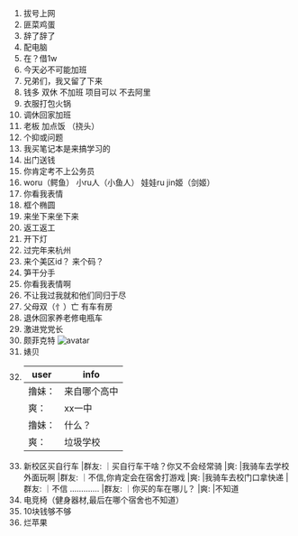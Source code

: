 1. 拔号上网
2. 匪菜鸡蛋
3. 辞了辞了
4. 配电脑
5. 在？借1w
6. 今天必不可能加班
7. 兄弟们，我又留了下来
8. 钱多  双休  不加班  项目可以  不去阿里
9. 衣服打包火锅
10. 调休回家加班
11. 老板 加点饭 （挠头）
12. 个抑或问题
13. 我买笔记本是来搞学习的
14. 出门送钱
15. 你肯定考不上公务员
16. woru（鳄鱼）  小ru人（小鱼人） 娃娃ru  jin姬（剑姬）
17. 你看我表情
18. 框个椭圆
19. 来坐下来坐下来
20. 返工返工
21. 开下灯
22. 过完年来杭州
23. 来个美区id？ 来个码？
24. 笋干分手
25. 你看我表情啊
26. 不让我过我就和他们同归于尽
27. 父母双（忄）亡 有车有房
28. 退休回家养老修电瓶车
29. 激进党党长
30. 颇菲克特
![avatar](https://user-images.githubusercontent.com/38839213/156115683-dcd747b5-6865-48bb-ab7c-451ebb6ef507.gif)
31. 婊贝 
32. | user   | info   |
    |--------| ----  |
    | 撸妹： | 来自哪个高中 |
    | 爽：  | xx一中   | 
    | 撸妹： | 什么？    |
    | 爽：  | 垃圾学校   |
33. 新校区买自行车
    |群友:  ｜买自行车干啥？你又不会经常骑
    |爽:    |我骑车去学校外面玩啊
    |群友:  ｜不信,你肯定会在宿舍打游戏
    |爽:    |我骑车去校门口拿快递
    |群友:  ｜不信
    .............
    |群友:  ｜你买的车在哪儿？
    |爽:    |不知道
34. 电竞椅（健身器材,最后在哪个宿舍也不知道）
35. 10块钱够不够
36. 烂苹果
